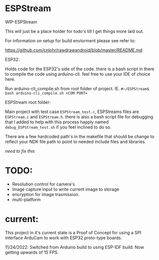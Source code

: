 # ESPStream
WIP-ESPStream

This will just be a place holder for todo's till I get things more laid out.

For information on setup for build enviorment please see refer to:

https://github.com/cnlohr/rawdrawandroid/blob/master/README.md

ESP32:

  Holds code for the ESP32's side of the code. there is a bash script in there to compile the code using arduino-cli. feel free to use your IDE of choice here.
  
  Run arduino-cli_compile.sh from root folder of project. IE. ```#~/ESPStream$ bash arduino-cli_compile.sh <COM PORT>```
  
ESPStream root folder:

  Main project with test case ```ESPStream_test.c```, ESPStreams files are ```ESPStream.c``` and ```ESPStream.h```. there is also a bash script file for debugging that I added to help with this process happly named ```debug_ESPStream_test.sh``` if you feel inclined to do so.
  
  There are a few hardcoded path's in the makefile that should be change to reflect your NDK file path to point to needed include files and libraries.
  
  *need to fix this*
  
  # TODO:
  
  - Resolution control for camera's
  - Image capture input to write current image to storage
  - encryption for image trasmission.
  - multi-platform
# current:
This project in it's current state is a Proof of Concept for using a SPI interface ArduCam to work with ESP32 proto-type boards.

11/24/2022:
Switched from Arduino build to using ESP-IDF build. Now getting upwards of 15 FPS.

